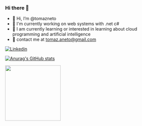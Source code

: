 ### Hi there 👋

- 👋 Hi, I’m @tomazneto
- 🔭 I'm currently working on web systems with .net c#
- 🌱 I am currently learning or interested in learning about cloud programming and artificial intelligence
- 💬 contact me at tomaz.aneto@gmail.com


[![Linkedin](https://img.shields.io/badge/-Linkedin-blue?style=flat-square&logo=Linkedin&logoColor=white&link=https://www.linkedin.com/in/tomazaneto/)](https://www.linkedin.com/in/tomazaneto/)

[![Anurag's GitHub stats](https://github-readme-stats.vercel.app/api?username=tomazneto&show_icons=true&theme=gruvbox)](https://github.com/anuraghazra/github-readme-stats)

<img height="180em" src="https://github-readme-stats.vercel.app/api/top-langs/?username=tomazneto&layout=compact&langs_count=7&theme=dark"/>

<!--
**tomazneto/tomazneto** is a ✨ _special_ ✨ repository because its `README.md` (this file) appears on your GitHub profile.

Here are some ideas to get you started:

- 🔭 I’m currently working on ...
- 🌱 I’m currently learning ...
- 👯 I’m looking to collaborate on ...
- 🤔 I’m looking for help with ...
- 💬 Ask me about ...
- 📫 How to reach me: ...
- 😄 Pronouns: ...
- ⚡ Fun fact: ...
-->
